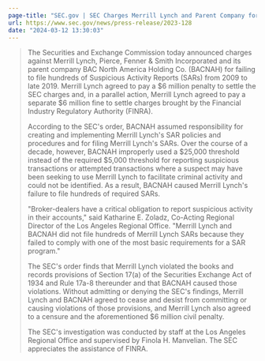 ```yaml
---
page-title: "SEC.gov | SEC Charges Merrill Lynch and Parent Company for Failing to File Suspicious Activity Reports"
url: https://www.sec.gov/news/press-release/2023-128
date: "2024-03-12 13:30:03"
---
```


> The Securities and Exchange Commission today announced charges against Merrill Lynch, Pierce, Fenner & Smith Incorporated and its parent company BAC North America Holding Co. (BACNAH) for failing to file hundreds of Suspicious Activity Reports (SARs) from 2009 to late 2019. Merrill Lynch agreed to pay a $6 million penalty to settle the SEC charges and, in a parallel action, Merrill Lynch agreed to pay a separate $6 million fine to settle charges brought by the Financial Industry Regulatory Authority (FINRA).
> 
> According to the SEC's order, BACNAH assumed responsibility for creating and implementing Merrill Lynch's SAR policies and procedures and for filing Merrill Lynch's SARs. Over the course of a decade, however, BACNAH improperly used a $25,000 threshold instead of the required $5,000 threshold for reporting suspicious transactions or attempted transactions where a suspect may have been seeking to use Merrill Lynch to facilitate criminal activity and could not be identified. As a result, BACNAH caused Merrill Lynch's failure to file hundreds of required SARs.
> 
> "Broker-dealers have a critical obligation to report suspicious activity in their accounts," said Katharine E. Zoladz, Co-Acting Regional Director of the Los Angeles Regional Office. "Merrill Lynch and BACNAH did not file hundreds of Merrill Lynch SARs because they failed to comply with one of the most basic requirements for a SAR program."
> 
> The SEC's order finds that Merrill Lynch violated the books and records provisions of Section 17(a) of the Securities Exchange Act of 1934 and Rule 17a-8 thereunder and that BACNAH caused those violations. Without admitting or denying the SEC's findings, Merrill Lynch and BACNAH agreed to cease and desist from committing or causing violations of those provisions, and Merrill Lynch also agreed to a censure and the aforementioned $6 million civil penalty.
> 
> The SEC's investigation was conducted by staff at the Los Angeles Regional Office and supervised by Finola H. Manvelian. The SEC appreciates the assistance of FINRA.
